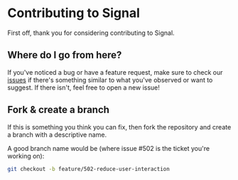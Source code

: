 # Contributing to Signal
First off, thank you for considering contributing to Signal.

## Where do I go from here?
If you've noticed a bug or have a feature request, make sure to check our [issues](https://github.com/pratham-jaiswal/signal-quick-safety-alert-app/issues) if there's something similar to what you've observed or want to suggest. If there isn't, feel free to open a new issue!

## Fork & create a branch
If this is something you think you can fix, then fork the repository and create a branch with a descriptive name.

A good branch name would be (where issue #502 is the ticket you're working on):

```sh
git checkout -b feature/502-reduce-user-interaction
```